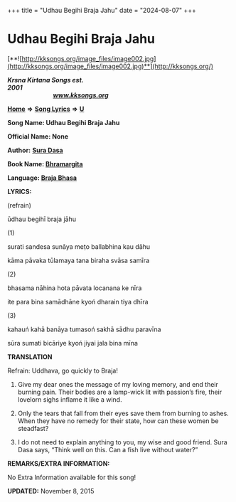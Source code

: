 +++
title = "Udhau Begihi Braja Jahu"
date = "2024-08-07"
+++

# Udhau Begihi Braja Jahu
[**![http://kksongs.org/image_files/image002.jpg](http://kksongs.org/image_files/image002.jpg)**](http://kksongs.org/)

**_Krsna Kirtana Songs est. 2001_**                                                                                                                                                 **_www.kksongs.org_**

**[Home](http://kksongs.org/)** **⇒** **[Song Lyrics](http://kksongs.org/lyrics.html)** **⇒** **[U](http://kksongs.org/songs/song_u.html)**

**Song Name: Udhau Begihi Braja Jahu**

**Official Name: None**

**Author:** [**Sura Dasa**](http://kksongs.org/authors/list/suradasa.html)

**Book Name: [Bhramargita](http://kksongs.org/authors/literature/bhramargita.html)**

**Language: [Braja Bhasa](http://kksongs.org/language/list/braja_bhasa.html)**

**LYRICS:**

(refrain)

ūdhau begihī braja jāhu

(1)

surati sandesa sunāya meṭo ballabhina kau dāhu

kāma pāvaka tūlamaya tana biraha svāsa samīra

(2)

bhasama nāhina hota pāvata locanana ke nīra

ite para bina samādhāne kyoń dharain tiya dhīra

(3)

kahauń kahā banāya tumasoń sakhā sādhu paravīna

sūra sumati bicāriye kyoń jiyai jala bina mīna

**TRANSLATION**

Refrain: Uddhava, go quickly to Braja!

1) Give my dear ones the message of my loving memory, and end their burning pain. Their bodies are a lamp-wick lit with passion’s fire, their lovelorn sighs inflame it like a wind.

2) Only the tears that fall from their eyes save them from burning to ashes. When they have no remedy for their state, how can these women be steadfast?

3) I do not need to explain anything to you, my wise and good friend. Sura Dasa says, “Think well on this. Can a fish live without water?”

**REMARKS/EXTRA INFORMATION:**

No Extra Information available for this song!

**UPDATED:** November 8, 2015